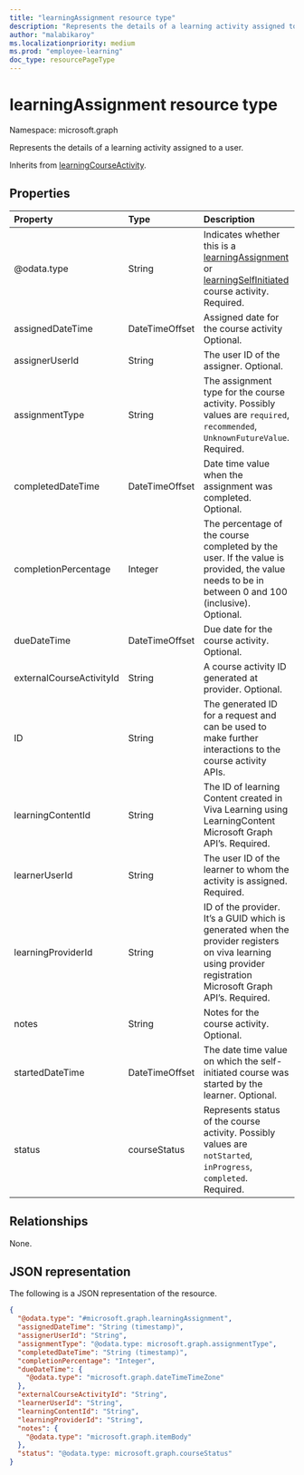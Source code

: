 ```yaml
---
title: "learningAssignment resource type"
description: "Represents the details of a learning activity assigned to a user."
author: "malabikaroy"
ms.localizationpriority: medium
ms.prod: "employee-learning"
doc_type: resourcePageType
---
```


# learningAssignment resource type

Namespace: microsoft.graph

Represents the details of a learning activity assigned to a user.


Inherits from [learningCourseActivity](../resources/learningcourseactivity.md).

## Properties
|Property|Type|Description|
|:---|:---|:---|
|@odata.type|String|Indicates whether this is a [learningAssignment](../resources/learningassignment.md) or [learningSelfInitiated](../resources/learningselfinitiatedcourse.md) course activity. Required.|
|assignedDateTime|DateTimeOffset|Assigned date for the course activity Optional.|
|assignerUserId|String|The user ID of the assigner. Optional.|
|assignmentType|String|The assignment type for the course activity. Possibly values are `required`, `recommended`, `UnknownFutureValue`. Required.|
|completedDateTime|DateTimeOffset|Date time value when the assignment was completed. Optional.|
|completionPercentage|Integer|The percentage of the course completed by the user. If the value is provided, the value needs to be in between 0 and 100 (inclusive). Optional.|
|dueDateTime|DateTimeOffset|Due date for the course activity. Optional.|
|externalCourseActivityId|String|A course activity ID generated at provider. Optional.|
|ID|String|The generated ID for a request and can be used to make further interactions to the course activity APIs.|
|learningContentId|String| The ID of learning Content created in Viva Learning using LearningContent Microsoft Graph API’s. Required.|
|learnerUserId|String|The user ID of the learner to whom the activity is assigned. Required.|
|learningProviderId|String|ID of the provider. It’s a GUID which is generated when the provider registers on viva learning using provider registration Microsoft Graph API’s. Required.|
|notes|String|Notes for the course activity. Optional.|
|startedDateTime|DateTimeOffset|The date time value on which the self-initiated course was started by the learner. Optional.|
|status|courseStatus|Represents status of the course activity. Possibly values are `notStarted`, `inProgress`, `completed`. Required.|

## Relationships
None.

## JSON representation
The following is a JSON representation of the resource.

<!-- {
  "blockType": "resource",
  "keyProperty": "id",
  "@odata.type": "microsoft.graph.learningAssignment",
  "openType": false
}
-->

``` json
{
  "@odata.type": "#microsoft.graph.learningAssignment",
  "assignedDateTime": "String (timestamp)",
  "assignerUserId": "String",
  "assignmentType": "@odata.type: microsoft.graph.assignmentType",
  "completedDateTime": "String (timestamp)",
  "completionPercentage": "Integer",
  "dueDateTime": {
    "@odata.type": "microsoft.graph.dateTimeTimeZone"
  },
  "externalCourseActivityId": "String",
  "learnerUserId": "String",
  "learningContentId": "String",
  "learningProviderId": "String",
  "notes": {
    "@odata.type": "microsoft.graph.itemBody"
  },
  "status": "@odata.type: microsoft.graph.courseStatus"
}
```

